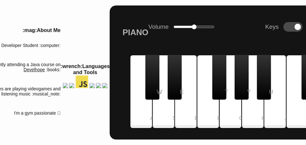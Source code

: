 <div align="center">
  
<h3>Look at my Codewars Badge:</h3>
<p>
<a href="https://www.codewars.com/users/JoeBlillo" target="blank"><img align="center" src="https://www.codewars.com/users/JoeBlillo/badges/large" alt="Codewars Lillo" height="50" width="400" /></a>
</p>
</div><br>

<hr><br>
<div>
<img align="left" alt="GIF" width="300" src="https://i.pinimg.com/originals/e4/26/70/e426702edf874b181aced1e2fa5c6cde.gif"/>
  
<div align="right">
<h3>:mag:About Me</h3>
<br>
<p>  I’m a Java Developer Student :computer:</p><br>
<p>  I’m currently attending a Java course on <a href="https://www.develhope.co/"> Develhope</a> :books:</p><br>
<p>  My hobbies are playing videogames and listening music :musical_note:</p><br>
<p>  I'm a gym passionate 💪</p>
<br>


</div>

</div>

<hr>
<br>
<div align="center">
<h3>:wrench:Languages and Tools</h3>
<code><img height="40" src="https://www.vectorlogo.zone/logos/java/java-icon.svg"></code>
<code><img height="40" src="https://upload.wikimedia.org/wikipedia/commons/3/3f/Git_icon.svg"></code>
<code><img height="40" src="https://raw.githubusercontent.com/devicons/devicon/master/icons/javascript/javascript-original.svg"></code>
<code><img height="40" src="https://upload.wikimedia.org/wikipedia/commons/9/9a/Visual_Studio_Code_1.35_icon.svg"></code>
<code><img height="40" src="https://www.vectorlogo.zone/logos/nodejs/nodejs-icon.svg"></code>
<code><img height="40" src="https://upload.wikimedia.org/wikipedia/commons/3/38/HTML5_Badge.svg"></code>
</div>
<br>
<hr>

<br>

<div align="center">
    <head>     
        <style>
        /* Import Google font - Poppins */
        @import url('https://fonts.googleapis.com/css2?family=Poppins:wght@400;500;600&display=swap');
        * {
        margin: 0;
        padding: 0;
        box-sizing: border-box;
        font-family: 'Poppins', sans-serif;
        }
        body {
        display: flex;
        align-items: center;
        justify-content: center;
        min-height: 100vh;
                }
        .wrapper {
        padding: 35px 40px;
        border-radius: 20px;
        background: #141414;
        }
        .wrapper header {
        display: flex;
        color: #B2B2B2;
        align-items: center;
        justify-content: space-between;
        }
        header h2 {
        font-size: 1.6rem;
        }
        header .column {
        display: flex;
        align-items: center;
        }
        header span {
        font-weight: 500;
        margin-right: 15px;
        font-size: 1.19rem;
        }
        header input {
        outline: none;
        border-radius: 30px;
        }
        .volume-slider input {
        accent-color: #fff;
        }
        .keys-checkbox input {
        height: 30px;
        width: 60px;
        cursor: pointer;
        appearance: none;
        position: relative;
        background: #4B4B4B
        }
        .keys-checkbox input::before {
        content: "";
        position: absolute;
        top: 50%;
        left: 5px;
        width: 20px;
        height: 20px;
        border-radius: 50%;
        background: #8c8c8c;
        transform: translateY(-50%);
        transition: all 0.3s ease;
        }
        .keys-checkbox input:checked::before {
        left: 35px;
        background: #fff;
        }
        .piano-keys {
        display: flex;
        list-style: none;
        margin-top: 40px;
        }
        .piano-keys .key {
        cursor: pointer;
        user-select: none;
        position: relative;
        text-transform: uppercase;
        }
        .piano-keys .black {
        z-index: 2;
        width: 44px;
        height: 140px;
        margin: 0 -22px 0 -22px;
        border-radius: 0 0 5px 5px;
        background: linear-gradient(#333, #000);
        }
        .piano-keys .black.active {
        box-shadow: inset -5px -10px 10px rgba(255,255,255,0.1);
        background:linear-gradient(to bottom, #000, #434343);
        }
        .piano-keys .white {
        height: 230px;
        width: 70px;
        border-radius: 8px;
        border: 1px solid #000;
        background: linear-gradient(#fff 96%, #eee 4%);
        }
        .piano-keys .white.active {
        box-shadow: inset -5px 5px 20px rgba(0,0,0,0.2);
        background:linear-gradient(to bottom, #fff 0%, #eee 100%);
        }
        .piano-keys .key span {
        position: absolute;
        bottom: 20px;
        width: 100%;
        color: #A2A2A2;
        font-size: 1.13rem;
        text-align: center;
        }
        .piano-keys .key.hide span {
        display: none;
        }
        .piano-keys .black span {
        bottom: 13px;
        color: #888888;
        }
        @media screen and (max-width: 815px) {
        .wrapper {
            padding: 25px;
        }
        header {
            flex-direction: column;
        }
        header :where(h2, .column) {
            margin-bottom: 13px;
        }
        .volume-slider input {
            max-width: 100px;
        }
        .piano-keys {
            margin-top: 20px;
        }
        .piano-keys .key:where(:nth-child(9), :nth-child(10)) {
            display: none;
        }
        .piano-keys .black {
            height: 100px;
            width: 40px;
            margin: 0 -20px 0 -20px;
        }
        .piano-keys .white {
            height: 180px;
            width: 60px;
        }
        }
        @media screen and (max-width: 615px) {
        .piano-keys .key:nth-child(13),
        .piano-keys .key:nth-child(14),
        .piano-keys .key:nth-child(15),
        .piano-keys .key:nth-child(16),
        .piano-keys .key :nth-child(17) {
            display: none;
        }
        .piano-keys .white {
            width: 50px;
        }
    }
        </style>
    <script>
    const pianoKeys = document.querySelectorAll(".piano-keys .key"),
    volumeSlider = document.querySelector(".volume-slider input"),
    keysCheckbox = document.querySelector(".keys-checkbox input");
    let allKeys = [],
    audio = new Audio(`tunes/a.wav`); // by default, audio src is "a" tune
    const playTune = (key) => {
        audio.src = `tunes/${key}.wav`; // passing audio src based on key pressed 
        audio.play(); // playing audio
        const clickedKey = document.querySelector(`[data-key="${key}"]`); // getting clicked key element
        clickedKey.classList.add("active"); // adding active class to the clicked key element
        setTimeout(() => { // removing active class after 150 ms from the clicked key element
            clickedKey.classList.remove("active");
        }, 150);
    } 
    pianoKeys.forEach(key => {
        allKeys.push(key.dataset.key); // adding data-key value to the allKeys array
        // calling playTune function with passing data-key value as an argument
        key.addEventListener("click", () => playTune(key.dataset.key));
    });
    const handleVolume = (e) => {
        audio.volume = e.target.value; // passing the range slider value as an audio volume
    }
    const showHideKeys = () => {
        // toggling hide class from each key on the checkbox click
        pianoKeys.forEach(key => key.classList.toggle("hide"));
    }
    const pressedKey = (e) => {
        // if the pressed key is in the allKeys array, only call the playTune function
        if(allKeys.includes(e.key)) playTune(e.key);
    }
    keysCheckbox.addEventListener("click", showHideKeys);
    volumeSlider.addEventListener("input", handleVolume);
    document.addEventListener("keydown", pressedKey);
    </script>
</head>
    <body>
            <div class="wrapper">
                <header>
                    <h2>PIANO</h2>
                    <div class="column volume-slider">
                        <span>Volume</span><input type="range" min="0" max="1" value="0.5" step="any">
                    </div>
                    <div class="column keys-checkbox">
                        <span>Keys</span><input type="checkbox" checked>
                    </div>
                </header>
                <ul class="piano-keys">
                    <li class="key white" data-key="a"><span>a</span></li>
                    <li class="key black" data-key="w"><span>w</span></li>
                    <li class="key white" data-key="s"><span>s</span></li>
                    <li class="key black" data-key="e"><span>e</span></li>
                    <li class="key white" data-key="d"><span>d</span></li>
                    <li class="key white" data-key="f"><span>f</span></li>
                    <li class="key black" data-key="t"><span>t</span></li>
                    <li class="key white" data-key="g"><span>g</span></li>
                    <li class="key black" data-key="y"><span>y</span></li>
                    <li class="key white" data-key="h"><span>h</span></li>
                    <li class="key black" data-key="u"><span>u</span></li>
                    <li class="key white" data-key="j"><span>j</span></li>
                    <li class="key white" data-key="k"><span>k</span></li>
                    <li class="key black" data-key="o"><span>o</span></li>
                    <li class="key white" data-key="l"><span>l</span></li>
                    <li class="key black" data-key="p"><span>p</span></li>
                    <li class="key white" data-key=";"><span>;</span></li>
                </ul>
            </div>
    </body>
</div>

